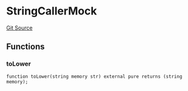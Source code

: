 # StringCallerMock
[Git Source](https://github.com/larrythecucumber321/protocol/blob/77d337b8595ba96d069ded321419b36a61984170/contracts/libraries/test/StringCallerMock.sol)


## Functions
### toLower


```solidity
function toLower(string memory str) external pure returns (string memory);
```


